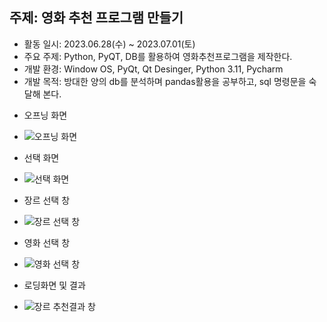 ## 주제: 영화 추천 프로그램 만들기
+ 활동 일시: 2023.06.28(수) ~ 2023.07.01(토)
+ 주요 주제: Python, PyQT, DB를 활용하여 영화추천프로그램을 제작한다.
+ 개발 환경: Window OS, PyQt, Qt Desinger, Python 3.11, Pycharm
+ 개발 목적: 방대한 양의 db를 분석하며 pandas활용을 공부하고, sql 명령문을 숙달해 본다.

- 오프닝 화면
- ![오프닝 화면](https://github.com/guaba98/movie_recommender/assets/121913371/45107194-2989-4a94-b351-4a4865cb80f4)

- 선택 화면
- ![선택 화면](https://github.com/guaba98/movie_recommender/assets/121913371/e7fd5b9e-5699-43bb-8f75-3cc8e445d31f)

- 장르 선택 창
- ![장르 선택 창](https://github.com/guaba98/movie_recommender/assets/121913371/62dd387d-b4cb-48d2-929e-35cd874fd979)
- 영화 선택 창
- ![영화 선택 창](https://github.com/guaba98/movie_recommender/assets/121913371/bf2728cc-bf81-4991-ac63-3f8707ae9090)

- 로딩화면 및 결과
- ![장르 추천결과 창](https://github.com/guaba98/movie_recommender/assets/121913371/23c5b9cc-b203-40d5-b452-327ea2496d79)
